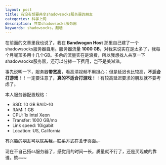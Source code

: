 ```yaml
---
layout: post
title: 有没有想要共享shadowsocks服务器的朋友
categories: 科学上网
description: 共享shadowsocks服务器
keywords: shadowsocks，翻墙
---
```


在前面的文章里我也说了，我在 **Bandwogon Host** 那里自己建了一个shadowsocks服务器自用。服务器流量 **1000 GB**，对我来说实在是太多了，我每个月呢顶多用十几个GB。多余的流量实在是浪费，所以我想找人共享一下shadowsocks服务器，还可以分摊一下费用，岂不是美滋滋。

<!-- more -->

事先说明一下，服务器**带宽高**，看高清视频不用担心；但是延迟也比较高，**不适合打游戏**！！一定要注意了，**真的不适合打游戏**！！有较高延迟要求的朋友就不要考虑了。

本人服务器配置规格：

- SSD: 10 GB RAID-10
- RAM: 1 GB
- CPU: 1x Intel Xeon
- Transfer: 1000 GB/mo
- Link speed: 1Gigabit
- Location: US, California

~~有兴趣的朋友可以联系我，联系方式在**关于**页面。~~

现在不自己搭ss服务器了，感觉用的时间一长，质量就不行了，还是买现成的靠谱。欸~~~
